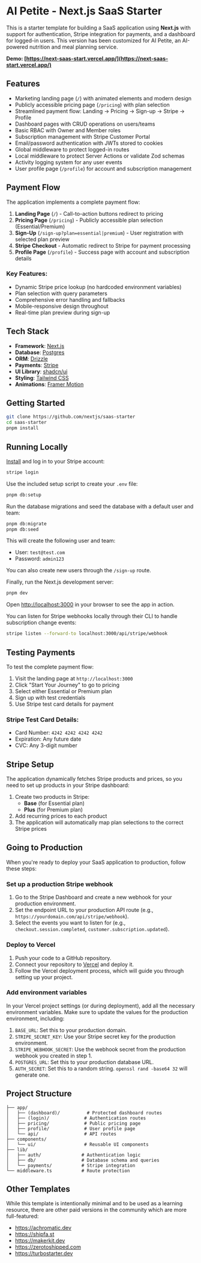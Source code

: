 # AI Petite - Next.js SaaS Starter

This is a starter template for building a SaaS application using **Next.js** with support for authentication, Stripe integration for payments, and a dashboard for logged-in users. This version has been customized for AI Petite, an AI-powered nutrition and meal planning service.

**Demo: [https://next-saas-start.vercel.app/](https://next-saas-start.vercel.app/)**

## Features

- Marketing landing page (`/`) with animated elements and modern design
- Publicly accessible pricing page (`/pricing`) with plan selection
- Streamlined payment flow: Landing → Pricing → Sign-up → Stripe → Profile
- Dashboard pages with CRUD operations on users/teams
- Basic RBAC with Owner and Member roles
- Subscription management with Stripe Customer Portal
- Email/password authentication with JWTs stored to cookies
- Global middleware to protect logged-in routes
- Local middleware to protect Server Actions or validate Zod schemas
- Activity logging system for any user events
- User profile page (`/profile`) for account and subscription management

## Payment Flow

The application implements a complete payment flow:

1. **Landing Page** (`/`) - Call-to-action buttons redirect to pricing
2. **Pricing Page** (`/pricing`) - Publicly accessible plan selection (Essential/Premium)
3. **Sign-Up** (`/sign-up?plan=essential|premium`) - User registration with selected plan preview
4. **Stripe Checkout** - Automatic redirect to Stripe for payment processing
5. **Profile Page** (`/profile`) - Success page with account and subscription details

### Key Features:
- Dynamic Stripe price lookup (no hardcoded environment variables)
- Plan selection with query parameters
- Comprehensive error handling and fallbacks
- Mobile-responsive design throughout
- Real-time plan preview during sign-up

## Tech Stack

- **Framework**: [Next.js](https://nextjs.org/)
- **Database**: [Postgres](https://www.postgresql.org/)
- **ORM**: [Drizzle](https://orm.drizzle.team/)
- **Payments**: [Stripe](https://stripe.com/)
- **UI Library**: [shadcn/ui](https://ui.shadcn.com/)
- **Styling**: [Tailwind CSS](https://tailwindcss.com/)
- **Animations**: [Framer Motion](https://www.framer.com/motion/)

## Getting Started

```bash
git clone https://github.com/nextjs/saas-starter
cd saas-starter
pnpm install
```

## Running Locally

[Install](https://docs.stripe.com/stripe-cli) and log in to your Stripe account:

```bash
stripe login
```

Use the included setup script to create your `.env` file:

```bash
pnpm db:setup
```

Run the database migrations and seed the database with a default user and team:

```bash
pnpm db:migrate
pnpm db:seed
```

This will create the following user and team:

- User: `test@test.com`
- Password: `admin123`

You can also create new users through the `/sign-up` route.

Finally, run the Next.js development server:

```bash
pnpm dev
```

Open [http://localhost:3000](http://localhost:3000) in your browser to see the app in action.

You can listen for Stripe webhooks locally through their CLI to handle subscription change events:

```bash
stripe listen --forward-to localhost:3000/api/stripe/webhook
```

## Testing Payments

To test the complete payment flow:

1. Visit the landing page at `http://localhost:3000`
2. Click "Start Your Journey" to go to pricing
3. Select either Essential or Premium plan
4. Sign up with test credentials
5. Use Stripe test card details for payment

### Stripe Test Card Details:
- Card Number: `4242 4242 4242 4242`
- Expiration: Any future date
- CVC: Any 3-digit number

## Stripe Setup

The application dynamically fetches Stripe products and prices, so you need to set up products in your Stripe dashboard:

1. Create two products in Stripe:
   - **Base** (for Essential plan)
   - **Plus** (for Premium plan)
2. Add recurring prices to each product
3. The application will automatically map plan selections to the correct Stripe prices

## Going to Production

When you're ready to deploy your SaaS application to production, follow these steps:

### Set up a production Stripe webhook

1. Go to the Stripe Dashboard and create a new webhook for your production environment.
2. Set the endpoint URL to your production API route (e.g., `https://yourdomain.com/api/stripe/webhook`).
3. Select the events you want to listen for (e.g., `checkout.session.completed`, `customer.subscription.updated`).

### Deploy to Vercel

1. Push your code to a GitHub repository.
2. Connect your repository to [Vercel](https://vercel.com/) and deploy it.
3. Follow the Vercel deployment process, which will guide you through setting up your project.

### Add environment variables

In your Vercel project settings (or during deployment), add all the necessary environment variables. Make sure to update the values for the production environment, including:

1. `BASE_URL`: Set this to your production domain.
2. `STRIPE_SECRET_KEY`: Use your Stripe secret key for the production environment.
3. `STRIPE_WEBHOOK_SECRET`: Use the webhook secret from the production webhook you created in step 1.
4. `POSTGRES_URL`: Set this to your production database URL.
5. `AUTH_SECRET`: Set this to a random string. `openssl rand -base64 32` will generate one.

## Project Structure

```
├── app/
│   ├── (dashboard)/          # Protected dashboard routes
│   ├── (login)/             # Authentication routes
│   ├── pricing/             # Public pricing page
│   ├── profile/             # User profile page
│   └── api/                 # API routes
├── components/
│   └── ui/                  # Reusable UI components
├── lib/
│   ├── auth/               # Authentication logic
│   ├── db/                 # Database schema and queries
│   └── payments/           # Stripe integration
└── middleware.ts           # Route protection
```

## Other Templates

While this template is intentionally minimal and to be used as a learning resource, there are other paid versions in the community which are more full-featured:

- https://achromatic.dev
- https://shipfa.st
- https://makerkit.dev
- https://zerotoshipped.com
- https://turbostarter.dev
